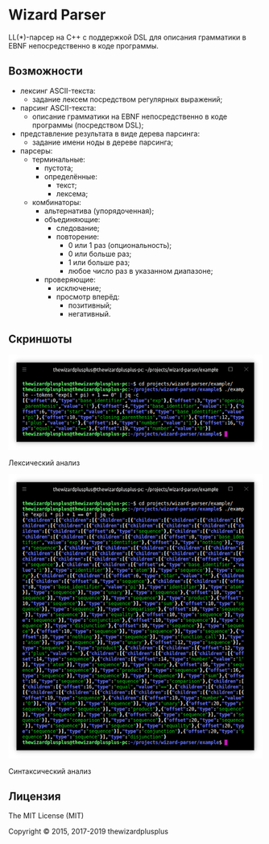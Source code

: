 # Wizard Parser

LL(\*)-парсер на C++ с поддержкой DSL для описания грамматики в EBNF непосредственно в коде программы.

## Возможности

* лексинг ASCII-текста:
	* задание лексем посредством регулярных выражений;
* парсинг ASCII-текста:
	* описание грамматики на EBNF непосредственно в коде программы (посредством DSL);
* представление результата в виде дерева парсинга:
	* задание имени ноды в дереве парсинга;
* парсеры:
	* терминальные:
		* пустота;
		* определённые:
			* текст;
			* лексема;
	* комбинаторы:
		* альтернатива (упорядоченная);
		* объединяющие:
			* следование;
			* повторение:
				* 0 или 1 раз (опциональность);
				* 0 или больше раз;
				* 1 или больше раз;
				* любое число раз в указанном диапазоне;
		* проверяющие:
			* исключение;
			* просмотр вперёд:
				* позитивный;
				* негативный.

## Скриншоты

![Лексический анализ](screenshots/screenshot_00.png)

Лексический анализ

![Синтаксический анализ](screenshots/screenshot_01.png)

Синтаксический анализ

## Лицензия

The MIT License (MIT)

Copyright &copy; 2015, 2017-2019 thewizardplusplus
